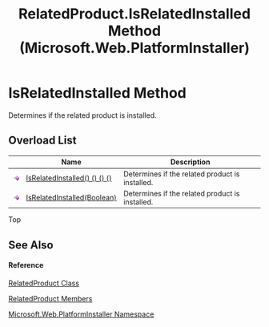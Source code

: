﻿---
title: RelatedProduct.IsRelatedInstalled Method  (Microsoft.Web.PlatformInstaller)
TOCTitle: IsRelatedInstalled Method
ms:assetid: Overload:Microsoft.Web.PlatformInstaller.RelatedProduct.IsRelatedInstalled
ms:mtpsurl: https://msdn.microsoft.com/en-us/library/microsoft.web.platforminstaller.relatedproduct.isrelatedinstalled(v=VS.90)
ms:contentKeyID: 22049624
ms.date: 05/02/2012
mtps_version: v=VS.90
f1_keywords:
- Microsoft.Web.PlatformInstaller.RelatedProduct.IsRelatedInstalled
dev_langs:
- CSharp
- JScript
- VB
---

# IsRelatedInstalled Method

Determines if the related product is installed.

## Overload List

<table>
<thead>
<tr class="header">
<th> </th>
<th>Name</th>
<th>Description</th>
</tr>
</thead>
<tbody>
<tr class="odd">
<td><img src="images/Dd565996.pubmethod(en-us,VS.90).gif" title="Public method" alt="Public method" /></td>
<td><a href="relatedproduct-isrelatedinstalled-method-microsoft-web-platforminstaller_1.md">IsRelatedInstalled() () () ()</a></td>
<td>Determines if the related product is installed.</td>
</tr>
<tr class="even">
<td><img src="images/Dd565996.pubmethod(en-us,VS.90).gif" title="Public method" alt="Public method" /></td>
<td><a href="relatedproduct-isrelatedinstalled-method-microsoft-web-platforminstaller_2.md">IsRelatedInstalled(Boolean)</a></td>
<td>Determines if the related product is installed.</td>
</tr>
</tbody>
</table>


Top

## See Also

#### Reference

[RelatedProduct Class](relatedproduct-class-microsoft-web-platforminstaller.md)

[RelatedProduct Members](relatedproduct-members-microsoft-web-platforminstaller.md)

[Microsoft.Web.PlatformInstaller Namespace](microsoft-web-platforminstaller-namespace.md)

